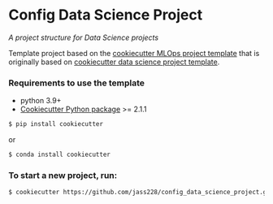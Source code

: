 # Config Data Science Project

_A project structure for Data Science projects_

Template project based on the <a target="_blank" href="https://github.com/Chim-SO/cookiecutter-mlops/">cookiecutter MLOps project template</a> that is originally based on <a target="_blank" href="https://drivendata.github.io/cookiecutter-data-science/">cookiecutter data science project template</a>.

### Requirements to use the template

- python 3.9+
- [Cookiecutter Python package](http://cookiecutter.readthedocs.org/en/latest/installation.html) >= 2.1.1

```bash
$ pip install cookiecutter
```

or

```bash
$ conda install cookiecutter
```

### To start a new project, run:

```bash
$ cookiecutter https://github.com/jass228/config_data_science_project.git
```
